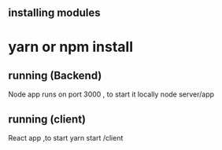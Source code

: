 ## installing modules
# yarn or npm install

## running (Backend)
Node app runs on port 3000 , to start it locally node server/app

## running (client)
React app ,to start yarn start /client